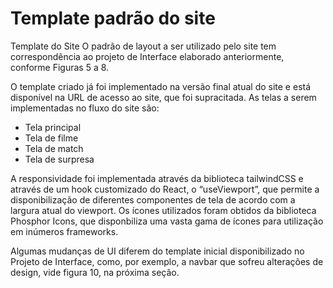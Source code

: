 # Template padrão do site

Template do Site
O padrão de layout a ser utilizado pelo site tem correspondência ao projeto de Interface elaborado anteriormente, conforme Figuras 5 a 8.

O template criado já foi implementado na versão final atual do site e está disponível na URL de acesso ao site, que foi supracitada. As telas a serem implementadas no fluxo do site são:

* Tela principal
* Tela de filme
* Tela de match
* Tela de surpresa

A responsividade foi implementada através da biblioteca tailwindCSS e através de um hook customizado do React, o “useViewport”, que permite a disponibilização de diferentes componentes de tela de acordo com a largura atual do viewport. Os ícones utilizados foram obtidos da biblioteca Phosphor Icons, que disponbiliza uma vasta gama de ícones para utilização em inúmeros frameworks.

Algumas mudanças de UI diferem do template inicial disponibilizado no Projeto de Interface, como, por exemplo, a navbar que sofreu alterações de design, vide figura 10, na próxima seção.
